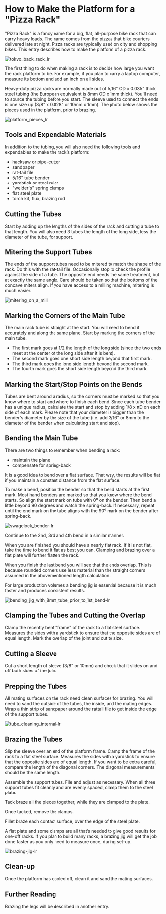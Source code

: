 # How to Make the Platform for a "Pizza Rack"

"Pizza Rack" is a fancy name for a big, flat, all-purpose bike rack that can carry heavy loads. The name comes from the pizzas that bike couriers delivered late at night. Pizza racks are typically used on city and shopping bikes. This entry describes how to make the platform of a pizza rack.

![tokyo_back_rack_lr](https://user-images.githubusercontent.com/42239030/43993761-433da372-9d9b-11e8-9886-3d121b69994a.jpg)
 
The first thing to do when making a rack is to decide how large you want the rack platform to be. For example, if you plan to carry a laptop computer, measure its bottom and add an inch on all sides.

Heavy-duty pizza racks are normally made out of 5/16" OD x 0.035" thick steel tubing (the European equivalent is 8mm OD x 1mm thick). You'll need to source the tubing before you start. The sleeve used to connect the ends is one size up (3/8" x 0.028" or 10mm x 1mm).
The photo below shows the pieces used in the platform, prior to brazing.

![platform_pieces_lr](https://user-images.githubusercontent.com/42239030/43993704-7dc5429e-9d9a-11e8-8327-2449877b269d.jpg)
 
## Tools and Expendable Materials
In addition to the tubing, you will also need the following tools and expendables to make the rack’s platform:
-	hacksaw or pipe-cutter
-	sandpaper
-	rat-tail file
-	5/16" tube bender
-	yardstick or steel ruler
-	"welder's" spring clamps
-	flat steel plate
-	torch kit, flux, brazing rod

## Cutting the Tubes
Start by adding up the lengths of the sides of the rack and cutting a tube to that length. 
You will also need 3 tubes the length of the long side, less the diameter of the tube, for support.

## Mitering the Support Tubes
The ends of the support tubes need to be mitered to match the shape of the rack. Do this with the rat-tail file. Occasionally stop to check the profile against the side of a tube.
The opposite end needs the same treatment, but at exactly the same angle. Care should be taken so that the bottoms of the concave miters align.
If you have access to a milling machine, mitering is much easier.

![mitering_on_a_mill](https://user-images.githubusercontent.com/42239030/43993774-6bacdcf6-9d9b-11e8-9df9-30bd5d9de331.jpg)
  
## Marking the Corners of the Main Tube
The main rack tube is straight at the start. You will need to bend it accurately and along the same plane. Start by marking the corners of the main tube. 
-	The first mark goes at 1/2 the length of the long side 
(since the two ends meet at the center of the long side after it is bent).
-	The second mark goes one short side length beyond that first mark.
-	The third mark goes the long side length beyond the second mark.
-	The fourth mark goes the short side length beyond the third mark.

## Marking the Start/Stop Points on the Bends
Tubes are bent around a radius, so the corners must be marked so that you know where to start and where to finish each bend. Since each tube bender has a unique radius, calculate the start and stop by adding 1/8 x πD on each side of each mark. Please note that your diameter is bigger than the bender's diameter by the size of the tube (i.e. add 3/16" or 8mm to the diameter of the bender when calculating start and stop).

## Bending the Main Tube
There are two things to remember when bending a rack:
-	maintain the plane
-	compensate for spring-back

It is a good idea to bend over a flat surface. That way, the results will be flat if you maintain a constant distance from the flat surface.

To make a bend, position the bender so that the bend starts at the first mark. Most hand benders are marked so that you know where the bend starts. So align the start mark on tube with 0⁰ on the bender. Then bend a little beyond 90 degrees and watch the spring-back. If necessary, repeat until the end mark on the tube aligns with the 90⁰ mark on the bender after spring-back.
 
![swagelock_bender-lr](https://user-images.githubusercontent.com/42239030/43993800-e2fb20f6-9d9b-11e8-9f2c-419c0f2e2d62.jpg)
 
Continue to the 2nd, 3rd and 4th bend in a similar manner.

When you are finished you should have a nearly flat rack. If it is not flat, take the time to bend it flat as best you can. Clamping and brazing over a flat plate will further flatten the rack.

When you finish the last bend you will see that the ends overlap. This is because rounded corners use less material than the straight corners assumed in the abovementioned length calculation. 

For large production volumes a bending jig is essential because it is much faster and produces consistent results.

![bending_jig_with_8mm_tube_prior_to_1st_bend-lr](https://user-images.githubusercontent.com/42239030/43993855-7b1a6158-9d9c-11e8-9867-87873e9ef26b.jpg)
 
## Clamping the Tubes and Cutting the Overlap
Clamp the recently bent "frame" of the rack to a flat steel surface. Measures the sides with a yardstick to ensure that the opposite sides are of equal length. Mark the overlap of the joint and cut to size.

## Cutting a Sleeve
Cut a short length of sleeve (3/8" or 10mm) and check that it slides on and off both sides of the join.

## Prepping the Tubes
All mating surfaces on the rack need clean surfaces for brazing. You will need to sand the outside of the tubes, the inside, and the mating edges. Wrap a thin strip of sandpaper around the rattail file to get inside the edge of the support tubes.

![tube_cleaning_internal-lr](https://user-images.githubusercontent.com/42239030/43993922-5450c1ce-9d9d-11e8-9acb-87a6a1e78508.jpg)

## Brazing the Tubes
Slip the sleeve over an end of the platform frame.
Clamp the frame of the rack to a flat steel surface.
Measures the sides with a yardstick to ensure that the opposite sides are of equal length. If you want to be extra careful, compare the length of the diagonal corners. The diagonal measurements should be the same length.

Assemble the support tubes. File and adjust as necessary. When all three support tubes fit cleanly and are evenly spaced, clamp them to the steel plate.

Tack braze all the pieces together, while they are clamped to the plate. 

Once tacked, remove the clamps.

Fillet braze each contact surface, over the edge of the steel plate.

A flat plate and some clamps are all that’s needed to give good results for one-off racks. If you plan to build many racks, a brazing jig will get the job done faster as you only need to measure once, during set-up.

![brazing-jig-lr](https://user-images.githubusercontent.com/42239030/43993953-99e235e2-9d9d-11e8-861c-930b2d30e9b4.jpg)
 
## Clean-up
Once the platform has cooled off, clean it and sand the mating surfaces.

## Further Reading
Brazing the legs will be described in another entry.
